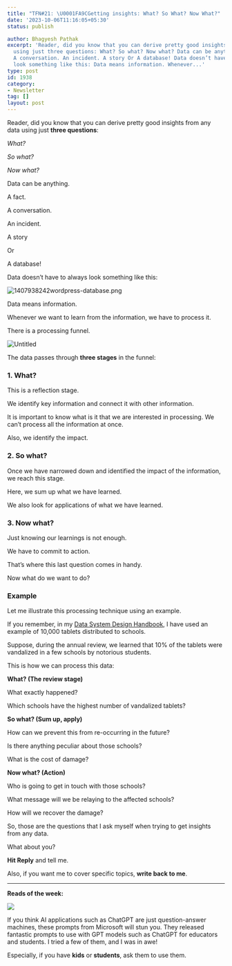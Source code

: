 ```yaml
---
title: "TFN#21: \U0001FA9CGetting insights: What? So What? Now What?"
date: '2023-10-06T11:16:05+05:30'
status: publish

author: Bhagyesh Pathak
excerpt: 'Reader, did you know that you can derive pretty good insights from any data
  using just three questions: What? So what? Now what? Data can be anything. A fact.
  A conversation. An incident. A story Or A database! Data doesn’t have to always
  look something like this: Data means information. Whenever...'
type: post
id: 1938
category:
- Newsletter
tag: []
layout: post
---
```


Reader, did you know that you can derive pretty good insights from any data using just **three questions**:

*What?*

*So what?*

*Now what?*

Data can be anything.

A fact.

A conversation.

An incident.

A story

Or

A database!

Data doesn’t have to always look something like this:

![1407938242wordpress-database.png](https://embed.filekitcdn.com/e/tkwVjiL2WnM6sb9P2ZThes/5Qr9HDa8Lw46QCqCTwPtQM)

Data means information.

Whenever we want to learn from the information, we have to process it.

There is a processing funnel.

![Untitled](https://embed.filekitcdn.com/e/tkwVjiL2WnM6sb9P2ZThes/dzqhaDy8ngW3oCYYEnz5bn)

The data passes through **three stages** in the funnel:

### 1. What?

This is a reflection stage.

We identify key information and connect it with other information.

It is important to know what is it that we are interested in processing. We can’t process all the information at once.

Also, we identify the impact.

### 2. So what?

Once we have narrowed down and identified the impact of the information, we reach this stage.

Here, we sum up what we have learned.

We also look for applications of what we have learned.

### 3. Now what?

Just knowing our learnings is not enough.

We have to commit to action.

That’s where this last question comes in handy.

Now what do we want to do?

### Example

Let me illustrate this processing technique using an example.

If you remember, in my [Data System Design Handbook](https://get.bhagyeshpathak.com/datasystem), I have used an example of 10,000 tablets distributed to schools.

Suppose, during the annual review, we learned that 10% of the tablets were vandalized in a few schools by notorious students.

This is how we can process this data:

**What? (The review stage)**

What exactly happened?

Which schools have the highest number of vandalized tablets?

**So what? (Sum up, apply)**

How can we prevent this from re-occurring in the future?

Is there anything peculiar about those schools?

What is the cost of damage?

**Now what? (Action)**

Who is going to get in touch with those schools?

What message will we be relaying to the affected schools?

How will we recover the damage?

So, those are the questions that I ask myself when trying to get insights from any data.

What about you?

**Hit Reply** and tell me.

Also, if you want me to cover specific topics, **write back to me**.

---

**Reads of the week:**

[![](https://embed.filekitcdn.com/e/tkwVjiL2WnM6sb9P2ZThes/2j6HW3qrm3qbBxGvvpbBt3/email)](https://github.com/microsoft/prompts-for-edu)

If you think AI applications such as ChatGPT are just question-answer machines, these prompts from Microsoft will stun you. They released fantastic prompts to use with GPT models such as ChatGPT for educators and students. I tried a few of them, and I was in awe!

Especially, if you have **kids** or **students**, ask them to use them.